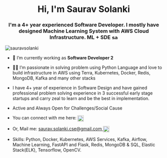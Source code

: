 <h1 align="center">Hi, I'm Saurav Solanki</h1>
<h3 align="center">I'm a 4+ year experienced Software Developer. I mostly have designed Machine Learning System with AWS Cloud Infrastructure. ML + SDE  <img src="https://www.countryflags.com/wp-content/uploads/india-flag-png-xl.png" alt="sauravsolankiLinkedIn" height="15" width="20" />
</h3>
<p align="left"> <img src="https://komarev.com/ghpvc/?username=sauravsolanki&label=Profile%20views&color=0e75b6&style=flat" alt="sauravsolanki" /> </p>

- 🔭 I’m currently working as **Software Developer 2**

- 👨‍💻 I’m passionate in solving problem using Python Language and love to build infrastructure in AWS using Terra, Kubernetes, Docker, Redis, MongoDB, Kafka and many other stacks

- I have 4+ year of experience in Software Design and have gained professional problem solving experience in 3 successful early stage startups and carry zeal to learn and be the best in implementation.

- Active and Always Open for Challenges/Social Cause

- You can connect with me here: <a href="https://www.linkedin.com/in/sauravsolanki/" target="blank"> <img align="center" src="https://i0.wp.com/www.sfdcamplified.com/wp-content/uploads/2019/04/linkedin-logo-copy.png?w=612&ssl=1" alt="sauravsolankiLinkedIn" height="20" width="20" /></a>

- Or, Mail me: saurav.solanki.cse@gmail.com<a href="mailto:sausol.solanki@gmail.com"> <img align="center" src="https://upload.wikimedia.org/wikipedia/commons/7/7e/Gmail_icon_%282020%29.svg" height="20" width="20" alt="email" /></a>

- Skills: Python, Docker, Kubernetes, AWS Services, Kafka, Airflow, Machine Learning, FastAPI and Flask, Redis, MongoDB & SQL, Elastic Stack(ELK), Tensorflow, OpenCV.

</br></br>
